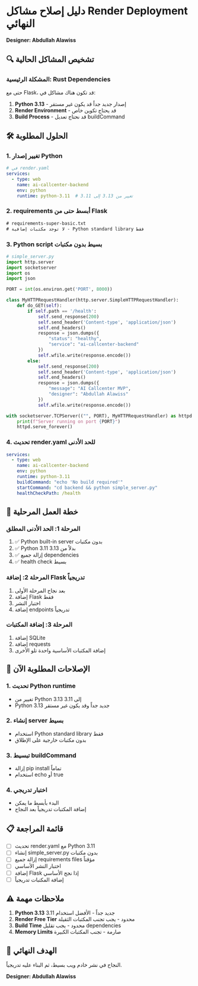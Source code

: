 # دليل إصلاح مشاكل Render Deployment النهائي
**Designer: Abdullah Alawiss**

## 🔍 تشخيص المشاكل الحالية

### المشكلة الرئيسية: Rust Dependencies
حتى مع Flask، قد تكون هناك مشاكل في:
1. **Python 3.13** - إصدار جديد جداً قد يكون غير مستقر
2. **Render Environment** - قد يحتاج تكوين خاص
3. **Build Process** - قد نحتاج تعديل buildCommand

## 🛠 الحلول المطلوبة

### 1. تغيير إصدار Python
```yaml
# في render.yaml
services:
  - type: web
    name: ai-callcenter-backend
    env: python
    runtime: python-3.11  # تغيير من 3.13 إلى 3.11
```

### 2. requirements أبسط حتى من Flask
```txt
# requirements-super-basic.txt
# لا توجد مكتبات إضافية - Python standard library فقط
```

### 3. Python script بسيط بدون مكتبات
```python
# simple_server.py
import http.server
import socketserver
import os
import json

PORT = int(os.environ.get('PORT', 8000))

class MyHTTPRequestHandler(http.server.SimpleHTTPRequestHandler):
    def do_GET(self):
        if self.path == '/health':
            self.send_response(200)
            self.send_header('Content-type', 'application/json')
            self.end_headers()
            response = json.dumps({
                "status": "healthy",
                "service": "ai-callcenter-backend"
            })
            self.wfile.write(response.encode())
        else:
            self.send_response(200)
            self.send_header('Content-type', 'application/json')
            self.end_headers()
            response = json.dumps({
                "message": "AI Callcenter MVP",
                "designer": "Abdullah Alawiss"
            })
            self.wfile.write(response.encode())

with socketserver.TCPServer(("", PORT), MyHTTPRequestHandler) as httpd:
    print(f"Server running on port {PORT}")
    httpd.serve_forever()
```

### 4. تحديث render.yaml للحد الأدنى
```yaml
services:
  - type: web
    name: ai-callcenter-backend
    env: python
    runtime: python-3.11
    buildCommand: "echo 'No build required'"
    startCommand: "cd backend && python simple_server.py"
    healthCheckPath: /health
```

## 🎯 خطة العمل المرحلية

### المرحلة 1: الحد الأدنى المطلق
1. ✅ Python built-in server بدون مكتبات
2. ✅ Python 3.11 بدلاً من 3.13
3. ✅ إزالة جميع dependencies
4. ✅ health check بسيط

### المرحلة 2: إضافة Flask تدريجياً
1. بعد نجاح المرحلة الأولى
2. إضافة Flask فقط
3. اختبار النشر
4. إضافة endpoints تدريجياً

### المرحلة 3: إضافة المكتبات
1. إضافة SQLite
2. إضافة requests
3. إضافة المكتبات الأساسية واحدة تلو الأخرى

## 🔧 الإصلاحات المطلوبة الآن

### 1. تحديث Python runtime
- تغيير من Python 3.13 إلى 3.11
- Python 3.13 جديد جداً وقد يكون غير مستقر

### 2. إنشاء server بسيط
- استخدام Python standard library فقط
- بدون مكتبات خارجية على الإطلاق

### 3. تبسيط buildCommand
- إزالة pip install تماماً
- استخدام echo أو true

### 4. اختبار تدريجي
- البدء بأبسط ما يمكن
- إضافة المكتبات تدريجياً بعد النجاح

## 📋 قائمة المراجعة

- [ ] تحديث render.yaml مع Python 3.11
- [ ] إنشاء simple_server.py بدون مكتبات
- [ ] إزالة جميع requirements files مؤقتاً
- [ ] اختبار النشر الأساسي
- [ ] إضافة Flask إذا نجح الأساسي
- [ ] إضافة المكتبات تدريجياً

## ⚠️ ملاحظات مهمة

1. **Python 3.13** جديد جداً - الأفضل استخدام 3.11
2. **Render Free Tier** محدود - يجب تجنب المكتبات الثقيلة
3. **Build Time** محدود - يجب تقليل dependencies
4. **Memory Limits** صارمة - تجنب المكتبات الكبيرة

## 🎉 الهدف النهائي

النجاح في نشر خادم ويب بسيط، ثم البناء عليه تدريجياً.

**Designer: Abdullah Alawiss**
